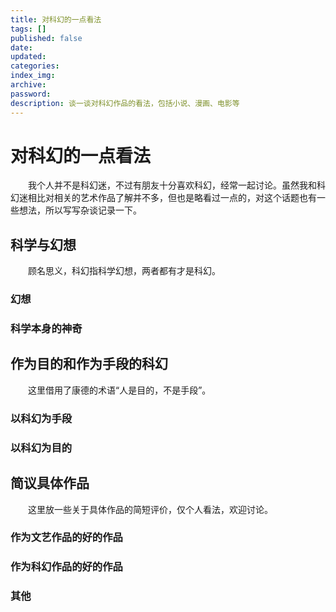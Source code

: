 ```yaml
---
title: 对科幻的一点看法
tags: []
published: false
date:
updated:
categories:
index_img:
archive:
password:
description: 谈一谈对科幻作品的看法，包括小说、漫画、电影等
---
```


<!-- TODO: not finished -->
# 对科幻的一点看法

&emsp;&emsp;我个人并不是科幻迷，不过有朋友十分喜欢科幻，经常一起讨论。虽然我和科幻迷相比对相关的艺术作品了解并不多，但也是略看过一点的，对这个话题也有一些想法，所以写写杂谈记录一下。

## 科学与幻想

&emsp;&emsp;顾名思义，科幻指科学幻想，两者都有才是科幻。

### 幻想

### 科学本身的神奇

## 作为目的和作为手段的科幻

&emsp;&emsp;这里借用了康德的术语“人是目的，不是手段”。

### 以科幻为手段

### 以科幻为目的

## 简议具体作品

&emsp;&emsp;这里放一些关于具体作品的简短评价，仅个人看法，欢迎讨论。

### 作为文艺作品的好的作品

### 作为科幻作品的好的作品

### 其他
